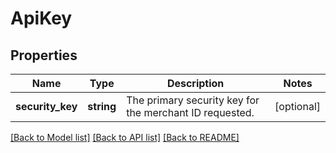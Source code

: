 # ApiKey

## Properties
Name | Type | Description | Notes
------------ | ------------- | ------------- | -------------
**security_key** | **string** | The primary security key for the merchant ID requested. | [optional] 

[[Back to Model list]](../README.md#documentation-for-models) [[Back to API list]](../README.md#documentation-for-api-endpoints) [[Back to README]](../README.md)


